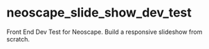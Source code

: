 # neoscape_slide_show_dev_test
Front End Dev Test for Neoscape. Build a responsive slideshow from scratch.
